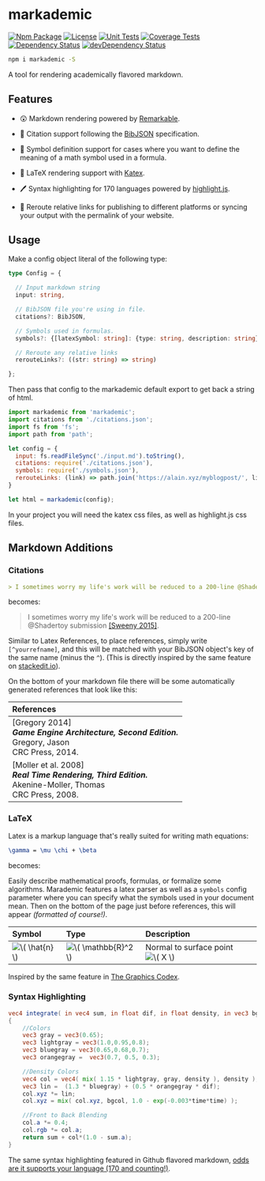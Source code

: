 # markademic

[![Npm Package][npm-img]][npm-url]
[![License][license-img]][license-url]
[![Unit Tests][travis-img]][travis-url]
[![Coverage Tests][codecov-img]][codecov-url]
[![Dependency Status][david-img]][david-url]
[![devDependency Status][david-dev-img]][david-dev-url]

```bash
npm i markademic -S
```

A tool for rendering academically flavored markdown.

## Features

- 😲 Markdown rendering powered by [Remarkable](https://github.com/jonschlinkert/remarkable).

- 👥 Citation support following the [BibJSON](http://okfnlabs.org/bibjson/) specification.

- 🔣 Symbol definition support for cases where you want to define the meaning of a math symbol used in a formula.

- 🧤 LaTeX rendering support with [Katex](https://khan.github.io/KaTeX/).

- 🖊️ Syntax highlighting for 170 languages powered by [highlight.js](http://highlightjs.org).

- 🌠 Reroute relative links for publishing to different platforms or syncing your output with the permalink of your website.

## Usage

Make a config object literal of the following type:

```ts
type Config = {

  // Input markdown string
  input: string,

  // BibJSON file you're using in file.
  citations?: BibJSON,

  // Symbols used in formulas.
  symbols?: {[latexSymbol: string]: {type: string, description: string}},

  // Reroute any relative links
  rerouteLinks?: ((str: string) => string)

};
```

Then pass that config to the markademic default export to get back a string of html.

```js
import markademic from 'markademic';
import citations from './citations.json';
import fs from 'fs';
import path from 'path';

let config = {
  input: fs.readFileSync('./input.md').toString(),
  citations: require('./citations.json'),
  symbols: require('./symbols.json'),
  rerouteLinks: (link) => path.join('https://alain.xyz/myblogpost/', link)
}

let html = markademic(config);
```

In your project you will need the katex css files, as well as highlight.js css files. 


## Markdown Additions

### Citations

```markdown
> I sometimes worry my life's work will be reduced to a 200-line @Shadertoy submission [^timsweeny].
```

becomes:

> I sometimes worry my life's work will be reduced to a 200-line @Shadertoy submission [[Sweeny 2015]](#sweeny2015).

Similar to Latex References, to place references, simply write `[^yourrefname]`, and this will be matched with your BibJSON object's key of the same name (minus the `^`). (This is directly inspired by the same feature on [stackedit.io](https://stackedit.io)).

On the bottom of your markdown file there will be some automatically generated references that look like this:

| References     |
|:---------------|
| [Gregory 2014]<br>**_Game Engine Architecture, Second Edition._**<br>Gregory, Jason<br>CRC Press, 2014. |
| [Moller et al. 2008]<br>**_Real Time Rendering, Third Edition._**<br>Akenine-Moller, Thomas<br>CRC Press, 2008. |

### LaTeX

Latex is a markup language that's really suited for writing math equations:

```tex
\gamma = \mu \chi + \beta
```

becomes:



Easily describe mathematical proofs, formulas, or formalize some algorithms. Marademic features a latex parser as well as a `symbols` config parameter where you can specify what the symbols used in your document mean. Then on the bottom of the page just before references, this will appear *(formatted of course!)*.

| Symbol        | Type               | Description                     |
|:--------------|:-------------------|:--------------------------------|
| <img src="https://latex.codecogs.com/png.latex?\(&space;\hat{n}&space;\)" title="\( \hat{n} \)" /> | <img src="https://latex.codecogs.com/png.latex?\(&space;\mathbb{R}^2&space;\)" title="\( \mathbb{R}^2 \)" /> | Normal to surface point <img src="https://latex.codecogs.com/png.latex?\(&space;X&space;\)" title="\( X \)" /> |

Inspired by the same feature in [The Graphics Codex](http://grahpicscodex.com).

### Syntax Highlighting

```glsl
vec4 integrate( in vec4 sum, in float dif, in float density, in vec3 bgcol, in float time )
{
    //Colors
    vec3 gray = vec3(0.65);
    vec3 lightgray = vec3(1.0,0.95,0.8);
    vec3 bluegray = vec3(0.65,0.68,0.7);
    vec3 orangegray =  vec3(0.7, 0.5, 0.3);

    //Density Colors
    vec4 col = vec4( mix( 1.15 * lightgray, gray, density ), density );
    vec3 lin =  (1.3 * bluegray) + (0.5 * orangegray * dif);
    col.xyz *= lin;
    col.xyz = mix( col.xyz, bgcol, 1.0 - exp(-0.003*time*time) );

    //Front to Back Blending
    col.a *= 0.4;
    col.rgb *= col.a;
    return sum + col*(1.0 - sum.a);
}
```

The same syntax highlighting featured in Github flavored markdown, [odds are it supports your language (170 and counting!)](https://highlightjs.org/static/demo/).

[cover-img]: assets/cover.gif
[cover-url]: http://codepen.io/alaingalvan/details/EgjbKP/
[release-img]: https://img.shields.io/badge/release-0.1.0-4dbfcc.svg?style=flat-square
[license-img]: http://img.shields.io/:license-mit-blue.svg?style=flat-square
[license-url]: https://opensource.org/licenses/MIT
[david-url]: https://david-dm.org/hyperfuse/markademic
[david-img]: https://david-dm.org/hyperfuse/markademic.svg?style=flat-square
[david-dev-url]: https://david-dm.org/hyperfuse/markademic#info=devDependencies
[david-dev-img]: https://david-dm.org/hyperfuse/markademic/dev-status.svg?style=flat-square
[travis-img]: https://img.shields.io/travis/hyperfuse/markademic.svg?style=flat-square
[travis-url]:https://travis-ci.org/hyperfuse/markademic
[codecov-img]:https://img.shields.io/codecov/c/github/hyperfuse/markademic.svg?style=flat-square
[codecov-url]: https://codecov.io/gh/hyperfuse/markademic
[npm-img]: https://img.shields.io/npm/v/markademic.svg?style=flat-square
[npm-url]: http://npm.im/markademic
[npm-download-img]: https://img.shields.io/npm/dm/markademic.svg?style=flat-square
